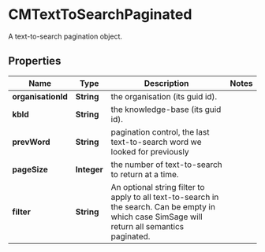 

# CMTextToSearchPaginated

A text-to-search pagination object.

## Properties

| Name | Type | Description | Notes |
|------------ | ------------- | ------------- | -------------|
|**organisationId** | **String** | the organisation (its guid id). |  |
|**kbId** | **String** | the knowledge-base (its guid id). |  |
|**prevWord** | **String** | pagination control, the last text-to-search word we looked for previously |  |
|**pageSize** | **Integer** | the number of text-to-search to return at a time. |  |
|**filter** | **String** | An optional string filter to apply to all text-to-search in the search.  Can be empty in which case SimSage will return all semantics paginated. |  |



